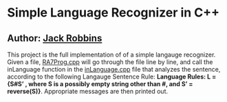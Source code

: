 # Simple Language Recognizer in C++
## Author: [Jack Robbins](https://github.com/jackr276)

This project is the full implementation of of a simple langauge recognizer. Given a file, [RA7Prog.cpp](https://github.com/jackr276/Simple-Language-Recognizer/blob/main/RA7Prog.cpp) will go through the file line by line, and call the inLanguage function in the [inLanguage.cpp](https://github.com/jackr276/Simple-Language-Recognizer/blob/main/inLanguage.cpp)
file that analyzes the sentence, according to the following Langauge Sentence Rule: **Language Rules: L = {S#S’ , where S is a possibly empty string other than #, and S’ = reverse(S)}**. Appropriate messages are then printed out.
